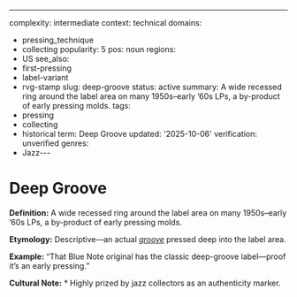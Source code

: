 ---
complexity: intermediate
context: technical
domains:
- pressing_technique
- collecting
popularity: 5
pos: noun
regions:
- US
see_also:
- first-pressing
- label-variant
- rvg-stamp
slug: deep-groove
status: active
summary: A wide recessed ring around the label area on many 1950s–early ’60s LPs,
  a by-product of early pressing molds.
tags:
- pressing
- collecting
- historical
term: Deep Groove
updated: '2025-10-06'
verification: unverified
genres:
- Jazz---

# Deep Groove

**Definition:** A wide recessed ring around the label area on many 1950s–early ’60s LPs, a by-product of early pressing molds.

**Etymology:** Descriptive—an actual *[groove](../g/groove-wear.md)* pressed deep into the label area.

**Example:** “That Blue Note original has the classic deep-groove label—proof it’s an early pressing.”

**Cultural Note:** * Highly prized by jazz collectors as an authenticity marker.

